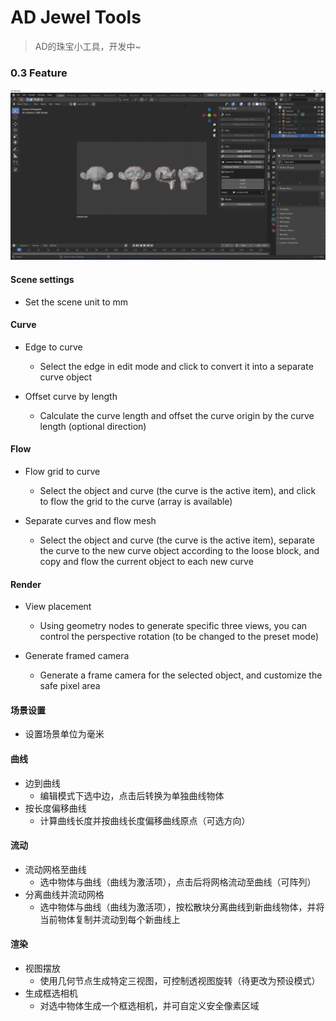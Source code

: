# AD Jewel Tools

> AD的珠宝小工具，开发中~

### 0.3 Feature

<img src="res/img.png"  />

#### Scene settings

+ Set the scene unit to mm

#### Curve

+ Edge to curve

  + Select the edge in edit mode and click to convert it into a separate curve object

+ Offset curve by length

  + Calculate the curve length and offset the curve origin by the curve length (optional direction)

#### Flow

+ Flow grid to curve

  + Select the object and curve (the curve is the active item), and click to flow the grid to the curve (array is available)

+ Separate curves and flow mesh

  + Select the object and curve (the curve is the active item), separate the curve to the new curve object according to the loose block, and copy and flow the current object to each new curve

#### Render

+ View placement

  + Using geometry nodes to generate specific three views, you can control the perspective rotation (to be changed to the preset mode)

+ Generate framed camera

  + Generate a frame camera for the selected object, and customize the safe pixel area


#### 场景设置

+ 设置场景单位为毫米

#### 曲线

+ 边到曲线
  + 编辑模式下选中边，点击后转换为单独曲线物体
+ 按长度偏移曲线
  + 计算曲线长度并按曲线长度偏移曲线原点（可选方向）

#### 流动

+ 流动网格至曲线
  + 选中物体与曲线（曲线为激活项），点击后将网格流动至曲线（可阵列）
+ 分离曲线并流动网格
  + 选中物体与曲线（曲线为激活项），按松散块分离曲线到新曲线物体，并将当前物体复制并流动到每个新曲线上

#### 渲染

+ 视图摆放
  + 使用几何节点生成特定三视图，可控制透视图旋转（待更改为预设模式）
+ 生成框选相机
  + 对选中物体生成一个框选相机，并可自定义安全像素区域
